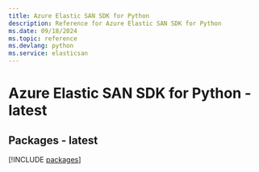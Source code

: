 ```yaml
---
title: Azure Elastic SAN SDK for Python
description: Reference for Azure Elastic SAN SDK for Python
ms.date: 09/18/2024
ms.topic: reference
ms.devlang: python
ms.service: elasticsan
---
```

# Azure Elastic SAN SDK for Python - latest
## Packages - latest
[!INCLUDE [packages](elastic-san-index.md)]